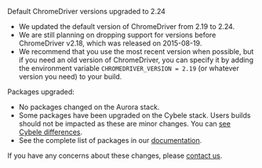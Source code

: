 Default ChromeDriver versions upgraded to 2.24

* We updated the default version of ChromeDriver from 2.19 to 2.24.
* We are still planning on dropping support for versions before ChromeDriver v2.18, which was released on 2015-08-19.
* We recommend that you use the most recent version when possible, but if you need an old version of ChromeDriver, you can specify it by adding the environment variable `CHROMEDRIVER_VERSION = 2.19` (or whatever version you need) to your build.

Packages upgraded:

* No packages changed on the Aurora stack.
* Some packages have been upgraded on the Cybele stack. Users builds should not be impacted as these are minor changes. You can [see Cybele differences](https://s3.amazonaws.com/whats-new-prod/assets/packages/ubuntu/diff-1039-to-1040.html).
* See the complete list of packages in our [documentation](https://docs.snap-ci.com/the-ci-environment/complete-package-list/).

If you have any concerns about these changes, please [contact us](https://snap-ci.com/contact-us).

